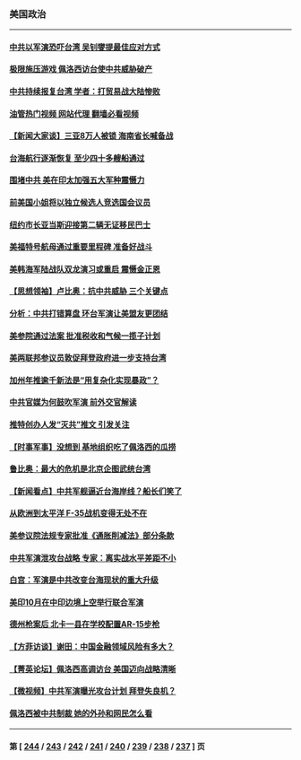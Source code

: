 ### 美国政治
---
#### [中共以军演恐吓台湾 吴钊燮提最佳应对方式](../../pages/ncid1078159/n13798312.md?08090045) 
#### [极限施压游戏 佩洛西访台使中共威胁破产](../../pages/ncid1078159/n13798285.md?08090045) 
#### [中共持续报复台湾 学者：打贸易战大陆惨败](../../pages/ncid1078159/n13798316.md?08090045) 
#### [油管热门视频 网站代理 翻墙必看视频](http://209.222.30.114:81/youtube.html?08090045)
#### [【新闻大家谈】三亚8万人被锁 海南省长喊备战](../../pages/ncid1078159/n13798237.md?08090045) 
#### [台海航行逐渐恢复 至少四十多艘船通过](../../pages/ncid1078159/n13798173.md?08090045) 
#### [围堵中共 美在印太加强五大军种震慑力](../../pages/ncid1078159/n13798047.md?08090045) 
#### [前美国小姐将以独立候选人竞选国会议员](../../pages/ncid1078159/n13797813.md?08090045) 
#### [纽约市长亚当斯迎接第二辆无证移民巴士](../../pages/ncid1078159/n13797877.md?08090045) 
#### [美福特号航母通过重要里程碑 准备好战斗](../../pages/ncid1078159/n13797781.md?08090045) 
#### [美韩海军陆战队双龙演习或重启 震慑金正恩](../../pages/ncid1078159/n13797750.md?08090045) 
#### [【思想领袖】卢比奥：抗中共威胁 三个关键点](../../pages/ncid1078159/n13782442.md?08090045) 
#### [分析：中共打错算盘 环台军演让美盟友更团结](../../pages/ncid1078159/n13797669.md?08090045) 
#### [美参院通过法案 批准税收和气候一揽子计划](../../pages/ncid1078159/n13797644.md?08090045) 
#### [美两联邦参议员敦促拜登政府进一步支持台湾](../../pages/ncid1078159/n13797653.md?08090045) 
#### [加州年推逾千新法是“用复杂化实现暴政”？](../../pages/ncid1078159/n13797330.md?08090045) 
#### [中共官媒为何鼓吹军演 前外交官解读](../../pages/ncid1078159/n13797550.md?08090045) 
#### [推特创办人发“灭共”推文 引发关注](../../pages/ncid1078159/n13797542.md?08090045) 
#### [【时事军事】没想到 基地组织吃了佩洛西的瓜捞](../../pages/ncid1078159/n13797112.md?08090045) 
#### [鲁比奥：最大的危机是北京企图武统台湾](../../pages/ncid1078159/n13797410.md?08090045) 
#### [【新闻看点】中共军舰逼近台海岸线？船长们笑了](../../pages/ncid1078159/n13797113.md?08090045) 
#### [从欧洲到太平洋 F-35战机变得无处不在](../../pages/ncid1078159/n13794379.md?08090045) 
#### [美参议院法规专家批准《通胀削减法》部分条款](../../pages/ncid1078159/n13797233.md?08090045) 
#### [中共军演泄攻台战略 专家：离实战水平差距不小](../../pages/ncid1078159/n13797209.md?08090045) 
#### [白宫：军演是中共改变台海现状的重大升级](../../pages/ncid1078159/n13797184.md?08090045) 
#### [美印10月在中印边境上空举行联合军演](../../pages/ncid1078159/n13797152.md?08090045) 
#### [德州枪案后 北卡一县在学校配置AR-15步枪](../../pages/ncid1078159/n13797186.md?08090045) 
#### [【方菲访谈】谢田：中国金融领域风险有多大？](../../pages/ncid1078159/n13797105.md?08090045) 
#### [【菁英论坛】佩洛西高调访台 美国迈向战略清晰](../../pages/ncid1078159/n13797172.md?08090045) 
#### [【微视频】中共军演曝光攻台计划 拜登失良机？](../../pages/ncid1078159/n13797070.md?08090045) 
#### [佩洛西被中共制裁 她的外孙和网民怎么看](../../pages/ncid1078159/n13797115.md?08090045) 

---
#### 第 [ [244](./244.md?08090045) / [243](./243.md?08090045) / [242](./242.md?08090045) / [241](./241.md?08090045) / [240](./240.md?08090045) / [239](./239.md?08090045) / [238](./238.md?08090045) / [237](./237.md?08090045) ] 页
